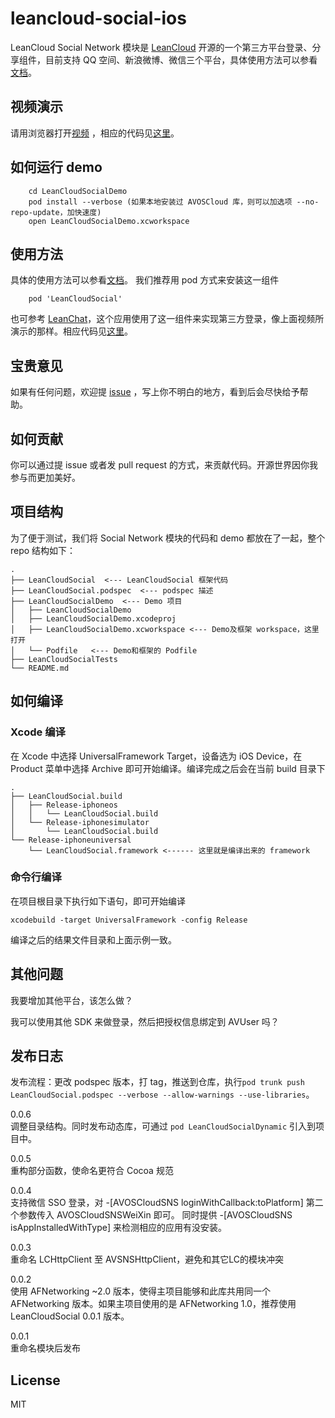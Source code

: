 # leancloud-social-ios

LeanCloud Social Network 模块是 [LeanCloud](https://leancloud.cn) 开源的一个第三方平台登录、分享组件，目前支持 QQ 空间、新浪微博、微信三个平台，具体使用方法可以参看[文档](https://leancloud.cn/docs/sns.html)。

## 视频演示
请用浏览器打开[视频](http://ac-x3o016bx.clouddn.com/a294809feb0c6a8a.mp4) ，相应的代码见[这里](https://github.com/leancloud/leanchat-ios/blob/master/LeanChat/LeanChat/controllers/entry/CDLoginVC.m#L252-L278)。 

## 如何运行 demo

```
 	cd LeanCloudSocialDemo
 	pod install --verbose (如果本地安装过 AVOSCloud 库，则可以加选项 --no-repo-update，加快速度)
 	open LeanCloudSocialDemo.xcworkspace
```

## 使用方法
具体的使用方法可以参看[文档](https://leancloud.cn/docs/sns.html)。
我们推荐用 pod 方式来安装这一组件	
```
	pod 'LeanCloudSocial'
```

也可参考 [LeanChat](https://github.com/leancloud/leanchat-ios)，这个应用使用了这一组件来实现第三方登录，像上面视频所演示的那样。相应代码见[这里](https://github.com/leancloud/leanchat-ios/blob/master/LeanChat/LeanChat/controllers/entry/CDLoginVC.m#L181-L278)。

## 宝贵意见
如果有任何问题，欢迎提 [issue](https://github.com/leancloud/leancloud-social-ios/issues) ，写上你不明白的地方，看到后会尽快给予帮助。

## 如何贡献
你可以通过提 issue 或者发 pull request 的方式，来贡献代码。开源世界因你我参与而更加美好。


## 项目结构
为了便于测试，我们将 Social Network 模块的代码和 demo 都放在了一起，整个 repo 结构如下：

```
.
├── LeanCloudSocial  <--- LeanCloudSocial 框架代码
├── LeanCloudSocial.podspec  <--- podspec 描述
├── LeanCloudSocialDemo  <--- Demo 项目
│   ├── LeanCloudSocialDemo
│   ├── LeanCloudSocialDemo.xcodeproj
│   ├── LeanCloudSocialDemo.xcworkspace <--- Demo及框架 workspace，这里打开
│   └── Podfile   <--- Demo和框架的 Podfile 
├── LeanCloudSocialTests
└── README.md
```

## 如何编译
### Xcode 编译
在 Xcode 中选择 UniversalFramework Target，设备选为 iOS Device，在 Product 菜单中选择 Archive 即可开始编译。编译完成之后会在当前 build 目录下

```
.
├── LeanCloudSocial.build
│   ├── Release-iphoneos
│   │   └── LeanCloudSocial.build
│   └── Release-iphonesimulator
│       └── LeanCloudSocial.build
└── Release-iphoneuniversal
    └── LeanCloudSocial.framework <------ 这里就是编译出来的 framework
```

### 命令行编译
在项目根目录下执行如下语句，即可开始编译

```
xcodebuild -target UniversalFramework -config Release
```

编译之后的结果文件目录和上面示例一致。

## 其他问题
我要增加其他平台，该怎么做？

我可以使用其他 SDK 来做登录，然后把授权信息绑定到 AVUser 吗？

## 发布日志
发布流程：更改 podspec 版本，打 tag，推送到仓库，执行`pod trunk push LeanCloudSocial.podspec --verbose --allow-warnings --use-libraries`。

0.0.6   
调整目录结构。同时发布动态库，可通过 `pod LeanCloudSocialDynamic` 引入到项目中。

0.0.5	
重构部分函数，使命名更符合 Cocoa 规范

0.0.4	
支持微信 SSO 登录，对 -[AVOSCloudSNS loginWithCallback:toPlatform] 第二个参数传入 AVOSCloudSNSWeiXin 即可。
同时提供 -[AVOSCloudSNS isAppInstalledWithType] 来检测相应的应用有没安装。

0.0.3	
重命名 LCHttpClient 至 AVSNSHttpClient，避免和其它LC的模块冲突

0.0.2	
使用 AFNetworking ~2.0 版本，使得主项目能够和此库共用同一个 AFNetworking 版本。如果主项目使用的是 AFNetworking 1.0，推荐使用 LeanCloudSocial 0.0.1 版本。

0.0.1	
重命名模块后发布

## License
MIT